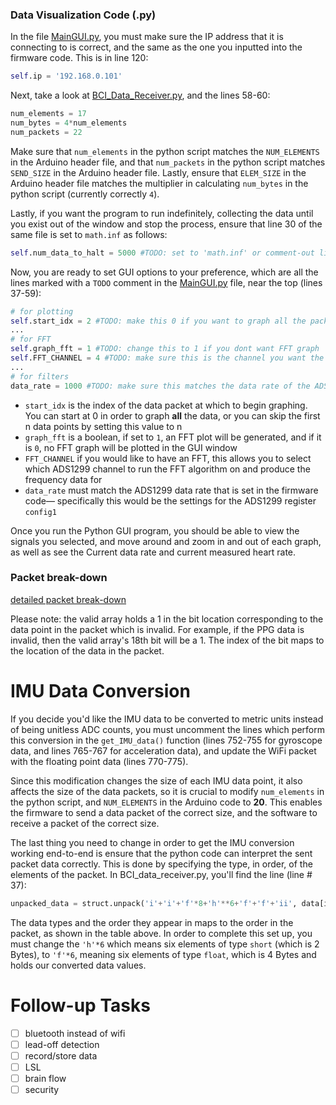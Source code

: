 ### Data Visualization Code (.py)

In the file [MainGUI.py](https://github.mit.edu/gbernal/Fascia_nucleus/blob/master/Fascia_dataViz/Fascia_sensor_data_plotter/python/MainGUI.py), you must make sure the IP address that it is connecting to is correct, and the same as the one you inputted into the firmware code. This is in line 120:

```python
self.ip = '192.168.0.101'
```

Next, take a look at [BCI_Data_Receiver.py](https://github.mit.edu/gbernal/Fascia_nucleus/blob/master/Fascia_dataViz/Fascia_sensor_data_plotter/python/BCI_Data_Receiver.py), and the lines 58-60: 

```python
num_elements = 17
num_bytes = 4*num_elements
num_packets = 22
```

Make sure that `num_elements` in the python script matches the `NUM_ELEMENTS` in the Arduino header file, and that `num_packets` in the python script matches `SEND_SIZE` in the Arduino header file. Lastly, ensure that `ELEM_SIZE` in the Arduino header file matches the multiplier in calculating `num_bytes` in the python script (currently correctly `4`).

Lastly, if you want the program to run indefinitely, collecting the data until you exist out of the window and stop the process, ensure that line 30 of the same file is set to `math.inf` as follows:

```python
self.num_data_to_halt = 5000 #TODO: set to 'math.inf' or comment-out lines 63-65 to run continuously
```

Now, you are ready to set GUI options to your preference, which are all the lines marked with a `TODO` comment in the [MainGUI.py](http://maingui.py) file, near the top (lines 37-59):

```python
# for plotting
self.start_idx = 2 #TODO: make this 0 if you want to graph all the packet data
...
# for FFT
self.graph_fft = 1 #TODO: change this to 1 if you dont want FFT graph
self.FFT_CHANNEL = 4 #TODO: make sure this is the channel you want the FFT for (0 indexed)
...
# for filters
data_rate = 1000 #TODO: make sure this matches the data rate of the ADS1299 in the firmware
```

- `start_idx` is the index of the data packet at which to begin graphing. You can start at 0 in order to graph **all** the data, or you can skip the first n data points by setting this value to n
- `graph_fft` is a boolean, if set to `1`, an FFT plot will be generated, and if it is `0`, no FFT graph will be plotted in the GUI window
- `FFT_CHANNEL` if you would like to have an FFT, this allows you to select which ADS1299 channel to run the FFT algorithm on and produce the frequency data for
- `data_rate` must match the ADS1299 data rate that is set in the firmware code— specifically this would be the settings for the ADS1299 register `config1`

Once you run the Python GUI program, you should be able to view the signals you selected, and move around and zoom in and out of each graph, as well as see the Current data rate and current measured heart rate.

### Packet break-down

[detailed packet break-down](https://www.notion.so/c39bc3815621426d9a86594971850b3b)

Please note: the valid array holds a 1 in the bit location corresponding to the data point in the packet which is invalid. For example, if the PPG data is invalid, then the valid array's 18th bit will be a 1. The index of the bit maps to the location of the data in the packet.

# IMU Data Conversion

If you decide you'd like the IMU data to be converted to metric units instead of being unitless ADC counts, you must uncomment the lines which perform this conversion in the `get_IMU_data()` function (lines 752-755 for gyroscope data, and lines 765-767 for acceleration data), and update the WiFi packet with the floating point data (lines 770-775). 

Since this modification changes the size of each IMU data point, it also affects the size of the data packets, so it is crucial to modify `num_elements` in the python script, and `NUM_ELEMENTS` in the Arduino code to **20**. This enables the firmware to send a data packet of the correct size, and the software to receive a packet of the correct size.

The last thing you need to change in order to get the IMU conversion working end-to-end is ensure that the python code can interpret the sent packet data correctly. This is done by specifying the type, in order, of the elements of the packet. In BCI_data_receiver.py, you'll find the line (line # 37):

```python
unpacked_data = struct.unpack('i'+'i'+'f'*8+'h'**6+'f'+'f'+'ii', data[i*num_bytes: (i+1)*num_bytes])
```

The data types and the order they appear in maps to the order in the packet, as shown in the table above. In order to complete this set up, you must change the `'h'*6` which means six elements of type `short` (which is 2 Bytes), to `'f'*6`, meaning six elements of type `float`, which is 4 Bytes and holds our converted data values.

# Follow-up Tasks

- [ ]  bluetooth instead of wifi
- [ ]  lead-off detection
- [ ]  record/store data
- [ ]  LSL
- [ ]  brain flow
- [ ]  security